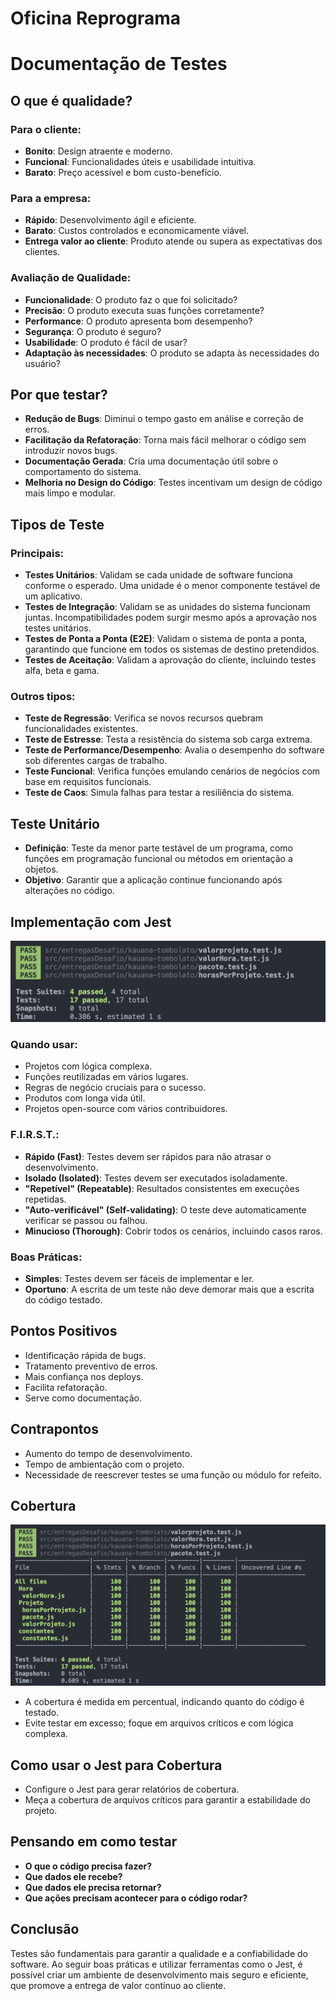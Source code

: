 # Oficina Reprograma
# Documentação de Testes

## O que é qualidade?

### Para o cliente:
- **Bonito**: Design atraente e moderno.
- **Funcional**: Funcionalidades úteis e usabilidade intuitiva.
- **Barato**: Preço acessível e bom custo-benefício.

### Para a empresa:
- **Rápido**: Desenvolvimento ágil e eficiente.
- **Barato**: Custos controlados e economicamente viável.
- **Entrega valor ao cliente**: Produto atende ou supera as expectativas dos clientes.

### Avaliação de Qualidade:
- **Funcionalidade**: O produto faz o que foi solicitado?
- **Precisão**: O produto executa suas funções corretamente?
- **Performance**: O produto apresenta bom desempenho?
- **Segurança**: O produto é seguro?
- **Usabilidade**: O produto é fácil de usar?
- **Adaptação às necessidades**: O produto se adapta às necessidades do usuário?

## Por que testar?
- **Redução de Bugs**: Diminui o tempo gasto em análise e correção de erros.
- **Facilitação da Refatoração**: Torna mais fácil melhorar o código sem introduzir novos bugs.
- **Documentação Gerada**: Cria uma documentação útil sobre o comportamento do sistema.
- **Melhoria no Design do Código**: Testes incentivam um design de código mais limpo e modular.

## Tipos de Teste

### Principais:
- **Testes Unitários**: Validam se cada unidade de software funciona conforme o esperado. Uma unidade é o menor componente testável de um aplicativo.
- **Testes de Integração**: Validam se as unidades do sistema funcionam juntas. Incompatibilidades podem surgir mesmo após a aprovação nos testes unitários.
- **Testes de Ponta a Ponta (E2E)**: Validam o sistema de ponta a ponta, garantindo que funcione em todos os sistemas de destino pretendidos.
- **Testes de Aceitação**: Validam a aprovação do cliente, incluindo testes alfa, beta e gama.

### Outros tipos:
- **Teste de Regressão**: Verifica se novos recursos quebram funcionalidades existentes.
- **Teste de Estresse**: Testa a resistência do sistema sob carga extrema.
- **Teste de Performance/Desempenho**: Avalia o desempenho do software sob diferentes cargas de trabalho.
- **Teste Funcional**: Verifica funções emulando cenários de negócios com base em requisitos funcionais.
- **Teste de Caos**: Simula falhas para testar a resiliência do sistema.

## Teste Unitário
- **Definição**: Teste da menor parte testável de um programa, como funções em programação funcional ou métodos em orientação a objetos.
- **Objetivo**: Garantir que a aplicação continue funcionando após alterações no código.

## Implementação com Jest

![Teste com Jest](images/Jest-image.png)

### Quando usar:
- Projetos com lógica complexa.
- Funções reutilizadas em vários lugares.
- Regras de negócio cruciais para o sucesso.
- Produtos com longa vida útil.
- Projetos open-source com vários contribuidores.

### F.I.R.S.T.:
- **Rápido (Fast)**: Testes devem ser rápidos para não atrasar o desenvolvimento.
- **Isolado (Isolated)**: Testes devem ser executados isoladamente.
- **"Repetível" (Repeatable)**: Resultados consistentes em execuções repetidas.
- **"Auto-verificável" (Self-validating)**: O teste deve automaticamente verificar se passou ou falhou.
- **Minucioso (Thorough)**: Cobrir todos os cenários, incluindo casos raros.

### Boas Práticas:
- **Simples**: Testes devem ser fáceis de implementar e ler.
- **Oportuno**: A escrita de um teste não deve demorar mais que a escrita do código testado.

## Pontos Positivos
- Identificação rápida de bugs.
- Tratamento preventivo de erros.
- Mais confiança nos deploys.
- Facilita refatoração.
- Serve como documentação.

## Contrapontos
- Aumento do tempo de desenvolvimento.
- Tempo de ambientação com o projeto.
- Necessidade de reescrever testes se uma função ou módulo for refeito.

## Cobertura
![Teste com cobertura](images/Coverage-jest.png)
- A cobertura é medida em percentual, indicando quanto do código é testado.
- Evite testar em excesso; foque em arquivos críticos e com lógica complexa.

## Como usar o Jest para Cobertura
- Configure o Jest para gerar relatórios de cobertura.
- Meça a cobertura de arquivos críticos para garantir a estabilidade do projeto.

## Pensando em como testar
- **O que o código precisa fazer?**
- **Que dados ele recebe?**
- **Que dados ele precisa retornar?**
- **Que ações precisam acontecer para o código rodar?**

## Conclusão
Testes são fundamentais para garantir a qualidade e a confiabilidade do software. Ao seguir boas práticas e utilizar ferramentas como o Jest, é possível criar um ambiente de desenvolvimento mais seguro e eficiente, que promove a entrega de valor contínuo ao cliente.

